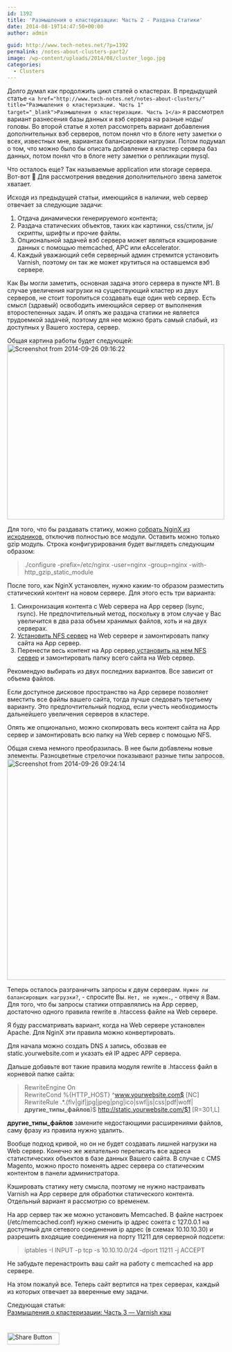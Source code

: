 ```yaml
---
id: 1392
title: 'Размышления о кластеризации: Часть 2 - Раздача Статики'
date: 2014-08-19T14:47:50+00:00
author: admin

guid: http://www.tech-notes.net/?p=1392
permalink: /notes-about-clusters-part2/
image: /wp-content/uploads/2014/08/cluster_logo.jpg
categories:
  - Clusters
---
```

Долго думал как продолжить цикл статей о кластерах. В предыдущей статье `<a href="http://www.tech-notes.net/notes-about-clusters/" title="Размышления о кластеризации. Часть 1" target="_blank">Размышления о кластеризации. Часть 1</a>` я рассмотрел вариант разнесения базы данных и вэб сервера на разные ноды/головы. Во второй статье я хотел рассмотреть вариант добавления дополнительных вэб серверов, потом понял что в блоге нету заметки о всех, известных мне, вариантах балансировки нагрузки. Потом подумал о том, что можно было бы описать добавление в кластер сервера баз данных, потом понял что в блоге нету заметки о репликации mysql.

Что осталось еще? Так называемые application или storage сервера. Вот-вот 🙂 Для рассмотрения введения дополнительного звена заметок хватает. 

Исходя из предыдущей статьи, имеющийся в наличии, web сервер отвечает за следующие задачи:  
1. Отдача динамически генерируемого контента;  
2. Раздача статических объектов, таких как картинки, css/стили, js/скрипты, шрифты и прочие файлы.  
3. Опциональной задачей вэб сервера может являться кэширование данных с помощью memcached, APC или eAccelerator.  
4. Каждый уважающий себя серверный админ стремится установить Varnish, поэтому он так же может крутиться на оставшемся вэб сервере.

Как Вы могли заметить, основная задача этого сервера в пункте №1. В случае увеличения нагрузки на существующий кластер из двух серверов, не стоит торопиться создавать еще один web сервер. Есть смысл (здравый) освободить имеющийся сервер от выполнения второстепенных задач. И опять же раздача статики не является трудоемкой задачей, поэтому для нее можно брать самый слабый, из доступных у Вашего хостера, сервер.

Общая картина работы будет следующей:  
[<img src="/wp-content/uploads/2014/08/Screenshot-from-2014-09-26-091622.png" alt="Screenshot from 2014-09-26 09:16:22" width="501" height="405" class="aligncenter size-full wp-image-1817" srcset="/wp-content/uploads/2014/08/Screenshot-from-2014-09-26-091622.png 501w, /wp-content/uploads/2014/08/Screenshot-from-2014-09-26-091622-170x137.png 170w, /wp-content/uploads/2014/08/Screenshot-from-2014-09-26-091622-300x242.png 300w" sizes="(max-width: 501px) 100vw, 501px" />](/wp-content/uploads/2014/08/Screenshot-from-2014-09-26-091622.png)

Для того, что бы раздавать статику, можно <a href="http://www.tech-notes.net/install-nginx-from-sources/" title="Установка nginx из исходников" target="_blank">собрать NginX из исходников</a>, отключив полностью все модули. Оставить можно только gzip модуль. Строка конфигурирования будет выглядеть следующим образом:

> ./configure -prefix=/etc/nginx -user=nginx -group=nginx -with-http_gzip_static_module

После того, как NginX установлен, нужно каким-то образом разместить статический контент на новом сервере. Для этого есть три варианта:  
1. Синхронизация контента с Web сервера на App сервер (lsync, rsync). Не предпочтительный метод, поскольку в этом случае у Вас увеличится в два раза объем хранимых файлов, хоть и на двух серверах.  
2. <a href="http://www.tech-notes.net/configure-nfs-server-and-client-centos/" title="Настройка NFS сервера и его клиентов на базе CentOS" target="_blank">Установить NFS сервер</a> на Web сервере и замонтировать папку сайта на App сервер.  
3. Перенести весь контент на App сервер,<a href="http://www.tech-notes.net/configure-nfs-server-and-client-centos/" title="Настройка NFS сервера и его клиентов на базе CentOS" target="_blank">установить на нем NFS сервер</a> и замонтировать папку всего сайта на Web сервер. 

Рекомендую выбирать из двух последних вариантов. Все зависит от объема файлов. 

Если доступное дисковое пространство на App сервере позволяет вместить все файлы вашего сайта, тогда лучше следовать третьему варианту. Это предпочтительный подход, если учесть необходимость дальнейшего увеличения серверов в кластере. 

Опять же опционально, можно скопировать весь контент сайта на App сервер и замонтировать всю папку на Web сервер с помощью NFS.

Общая схема немного преобразилась. В нее были добавлены новые элементы. Разноцветные стрелочки показывают разные типы запросов.  
[<img src="/wp-content/uploads/2014/08/Screenshot-from-2014-09-26-092414.png" alt="Screenshot from 2014-09-26 09:24:14" width="603" height="510" class="aligncenter size-full wp-image-1821" srcset="/wp-content/uploads/2014/08/Screenshot-from-2014-09-26-092414.png 603w, /wp-content/uploads/2014/08/Screenshot-from-2014-09-26-092414-170x143.png 170w, /wp-content/uploads/2014/08/Screenshot-from-2014-09-26-092414-300x253.png 300w" sizes="(max-width: 603px) 100vw, 603px" />](/wp-content/uploads/2014/08/Screenshot-from-2014-09-26-092414.png)

Теперь осталось разграничить запросы к двум серверам. `Нужен ли балансировщик нагрузки?`, - спросите Вы. `Нет, не нужен.`, - отвечу я Вам. Для того, что бы запросы статики отправлялись на App сервер, достаточно одного правила rewrite в .htaccess файле на Web сервере.

Я буду рассматривать вариант, когда на Web сервере установлен Apache. Для NginX эти правила можно конвертировать.

Для начала можно создать DNS `А` запись, обозвав ее static.yourwebsite.com и указать ей IP адрес APP сервера.

<center>
  <div id="gads">
  </div>
</center>

Дальше добавьте вот такие правила модуля rewrite в .htaccess файл в корневой папке сайта:

> RewriteEngine On  
> RewriteCond %{HTTP_HOST} ^www.yourwebsite.com$ [NC]  
> RewriteRule .*\.(flv|gif|jpg|jpeg|png|ico|swf|js|css|pdf|woff|**другие_типы_файлов**)$ http://static.yourwebsite.com/$1 [R=301,L]

**другие_типы_файлов** замените недостающими расширениями файлов, саму фразу из правила нужно удалить.

Вообще подход кривой, но он не будет создавать лишней нагрузки на Web сервер. Конечно же желательно переписать все адреса статистических объектов в базе данных Вашего сайта. В случае с CMS Magento, можно просто поменять адрес сервера со статическим контентом в панели администратора.

Кэшировать статику нету смысла, поэтому не нужно настраивать Varnish на App сервере для обработки статического контента. Отдельный вариант я рассмотрю со временем.

На app сервер так же можно установить Memcached. В файле настроек (/etc/memcached.conf) нужно сменить ip адрес сокета с 127.0.0.1 на доступный для сетевого соединения ip адрес (в схемах 10.10.10.30) и разрешить входящие соединения на порту 11211 для серверной подсети:

> iptables -I INPUT -p tcp -s 10.10.10.0/24 -dport 11211 -j ACCEPT

Не забудьте перенастроить ваш сайт на работу с memcached на app сервере.

На этом пожалуй все. Теперь сайт вертится на трех серверах, каждый из которых отвечает за вверенные ему задачи.

Следующая статья:  
[Размышления о кластеризации: Часть 3 — Varnish кэш](http://www.tech-notes.net/notes-about-clusters-part3/ "Размышления о кластеризации. Часть 3")

<div style="padding-bottom:20px; padding-top:10px;" class="hupso-share-buttons">
  <!-- Hupso Share Buttons - http://www.hupso.com/share/ -->
  
  <a class="hupso_pop" href="http://www.hupso.com/share/"><img src="http://static.hupso.com/share/buttons/button120x28.png" style="border:0px; width:120; height: 28; " alt="Share Button" /></a><!-- Hupso Share Buttons -->
</div>
